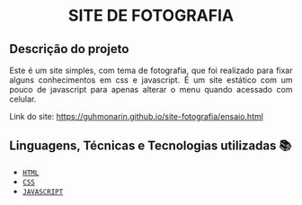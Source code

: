 <h1 align="center">SITE DE FOTOGRAFIA</h1>

## Descrição do projeto

<p align="justify">
Este é um site simples, com tema de fotografia, que foi realizado para fixar alguns conhecimentos em css e javascript. É um site estático com um pouco de javascript para apenas alterar o menu quando acessado com celular.
</p>

Link do site: https://guhmonarin.github.io/site-fotografia/ensaio.html

## Linguagens, Técnicas e Tecnologias utilizadas :books:
- [``HTML``](https://developer.mozilla.org/pt-BR/docs/Web/HTML)
- [``CSS``](https://developer.mozilla.org/pt-BR/docs/Web/CSS)
- [``JAVASCRIPT``](https://developer.mozilla.org/pt-BR/docs/Web/JavaScript)
